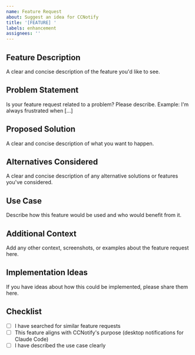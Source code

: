 ```yaml
---
name: Feature Request
about: Suggest an idea for CCNotify
title: '[FEATURE] '
labels: enhancement
assignees: ''
---
```


## Feature Description

A clear and concise description of the feature you'd like to see.

## Problem Statement

Is your feature request related to a problem? Please describe.
Example: I'm always frustrated when [...]

## Proposed Solution

A clear and concise description of what you want to happen.

## Alternatives Considered

A clear and concise description of any alternative solutions or features you've considered.

## Use Case

Describe how this feature would be used and who would benefit from it.

## Additional Context

Add any other context, screenshots, or examples about the feature request here.

## Implementation Ideas

If you have ideas about how this could be implemented, please share them here.

## Checklist

- [ ] I have searched for similar feature requests
- [ ] This feature aligns with CCNotify's purpose (desktop notifications for Claude Code)
- [ ] I have described the use case clearly
